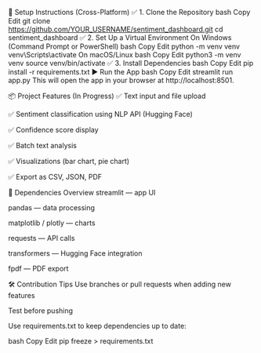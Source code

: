 🚀 Setup Instructions (Cross-Platform)
✅ 1. Clone the Repository
bash
Copy
Edit
git clone https://github.com/YOUR_USERNAME/sentiment_dashboard.git
cd sentiment_dashboard
✅ 2. Set Up a Virtual Environment
On Windows (Command Prompt or PowerShell)
bash
Copy
Edit
python -m venv venv
venv\Scripts\activate
On macOS/Linux
bash
Copy
Edit
python3 -m venv venv
source venv/bin/activate
✅ 3. Install Dependencies
bash
Copy
Edit
pip install -r requirements.txt
▶️ Run the App
bash
Copy
Edit
streamlit run app.py
This will open the app in your browser at http://localhost:8501.

📦 Project Features (In Progress)
✅ Text input and file upload

✅ Sentiment classification using NLP API (Hugging Face)

✅ Confidence score display

✅ Batch text analysis

✅ Visualizations (bar chart, pie chart)

✅ Export as CSV, JSON, PDF

🧪 Dependencies Overview
streamlit — app UI

pandas — data processing

matplotlib / plotly — charts

requests — API calls

transformers — Hugging Face integration

fpdf — PDF export

🛠 Contribution Tips
Use branches or pull requests when adding new features

Test before pushing

Use requirements.txt to keep dependencies up to date:

bash
Copy
Edit
pip freeze > requirements.txt
